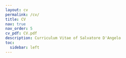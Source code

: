 ```yaml
---
layout: cv
permalink: /cv/
title: CV
nav: true
nav_order: 5
cv_pdf: CV.pdf
description: Curriculum Vitae of Salvatore D'Angelo
toc:
  sidebar: left
---
```

